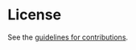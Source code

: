 # License

See the
[guidelines for contributions](https://github.com/mpiraux/draft-piraux-tcpls/blob//CONTRIBUTING.md).
